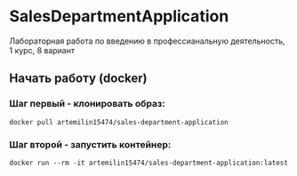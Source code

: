 # SalesDepartmentApplication
Лабораторная работа по введению в профессианальную деятельность, 1 курс, 8 вариант


## Начать работу (docker) ##
### Шаг первый - клонировать образ: 
```
docker pull artemilin15474/sales-department-application
```

### Шаг второй - запустить контейнер:

```
docker run --rm -it artemilin15474/sales-department-application:latest
```
